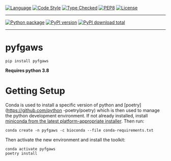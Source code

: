 
[![Language][language-badge]][language-link]
[![Code Style][code-style-badge]][code-style-link]
[![Type Checked][type-checking-badge]][type-checking-link]
[![PEP8][pep-8-badge]][pep-8-link]
[![License][license-badge]][license-link]

---

[![Python package][python-package-badge]][python-package-link]
[![PyPI version][pypi-badge]][pypi-link]
[![PyPI download total][pypi-downloads-badge]][pypi-downloads-link]

---

[language-badge]:       http://img.shields.io/badge/language-python-brightgreen.svg
[language-link]:        http://www.python.org/
[code-style-badge]:     https://img.shields.io/badge/code%20style-black-000000.svg
[code-style-link]:      https://black.readthedocs.io/en/stable/ 
[type-checking-badge]:  http://www.mypy-lang.org/static/mypy_badge.svg
[type-checking-link]:   http://mypy-lang.org/
[pep-8-badge]:          https://img.shields.io/badge/code%20style-pep8-brightgreen.svg
[pep-8-link]:           https://www.python.org/dev/peps/pep-0008/
[license-badge]:        http://img.shields.io/badge/license-MIT-blue.svg
[license-link]:         https://github.com/fulcrumgenomics/pyfgaws/blob/master/LICENSE
[python-package-badge]: https://github.com/fulcrumgenomics/pyfgaws/workflows/Python%20package/badge.svg
[python-package-link]:  https://github.com/fulcrumgenomics/pyfgaws/actions?query=workflow%3A%22Python+package%22
[pypi-badge]:           https://badge.fury.io/py/pyfgaws.svg
[pypi-link]:            https://pypi.python.org/pypi/pyfgaws
[pypi-downloads-badge]: https://img.shields.io/pypi/dm/pyfgaws
[pypi-downloads-link]:  https://pypi.python.org/pypi/pyfgaws

# pyfgaws

`pip install pyfgaws`

**Requires python 3.8**

# Getting Setup

Conda is used to install a specific version of python and [poetry](https://github.com/python
-poetry/poetry) which is then used to manage the python development environment.  If not already
 installed, install [miniconda from the latest platform-appropriate installer](miniconda-link
 ). Then run:

```
conda create -n pyfgaws -c bioconda --file conda-requirements.txt
```

Then activate the new environment and install the toolkit:

```
conda activate pyfgaws
poetry install
```

[miniconda-link]: https://docs.conda.io/en/latest/miniconda.html
